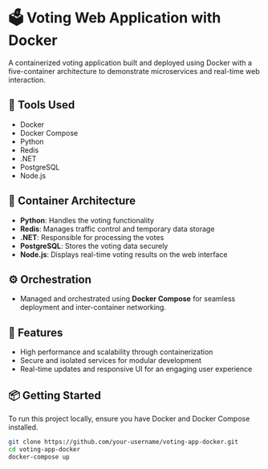 # 🗳️ Voting Web Application with Docker

A containerized voting application built and deployed using Docker with a five-container architecture to demonstrate microservices and real-time web interaction.

## 🔧 Tools Used
- Docker
- Docker Compose
- Python
- Redis
- .NET
- PostgreSQL
- Node.js

## 🧱 Container Architecture
- **Python**: Handles the voting functionality
- **Redis**: Manages traffic control and temporary data storage
- **.NET**: Responsible for processing the votes
- **PostgreSQL**: Stores the voting data securely
- **Node.js**: Displays real-time voting results on the web interface

## ⚙️ Orchestration
- Managed and orchestrated using **Docker Compose** for seamless deployment and inter-container networking.

## 🚀 Features
- High performance and scalability through containerization
- Secure and isolated services for modular development
- Real-time updates and responsive UI for an engaging user experience

## 📦 Getting Started
To run this project locally, ensure you have Docker and Docker Compose installed.

```bash
git clone https://github.com/your-username/voting-app-docker.git
cd voting-app-docker
docker-compose up
